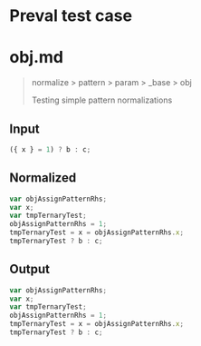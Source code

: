 # Preval test case

# obj.md

> normalize > pattern > param > _base > obj
>
> Testing simple pattern normalizations

## Input

`````js filename=intro
({ x } = 1) ? b : c;
`````

## Normalized

`````js filename=intro
var objAssignPatternRhs;
var x;
var tmpTernaryTest;
objAssignPatternRhs = 1;
tmpTernaryTest = x = objAssignPatternRhs.x;
tmpTernaryTest ? b : c;
`````

## Output

`````js filename=intro
var objAssignPatternRhs;
var x;
var tmpTernaryTest;
objAssignPatternRhs = 1;
tmpTernaryTest = x = objAssignPatternRhs.x;
tmpTernaryTest ? b : c;
`````
